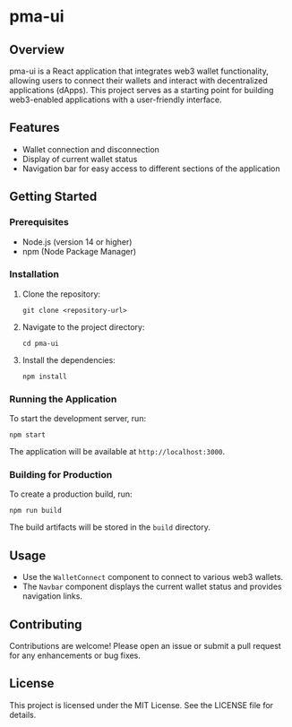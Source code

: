 # pma-ui

## Overview
pma-ui is a React application that integrates web3 wallet functionality, allowing users to connect their wallets and interact with decentralized applications (dApps). This project serves as a starting point for building web3-enabled applications with a user-friendly interface.

## Features
- Wallet connection and disconnection
- Display of current wallet status
- Navigation bar for easy access to different sections of the application

## Getting Started

### Prerequisites
- Node.js (version 14 or higher)
- npm (Node Package Manager)

### Installation
1. Clone the repository:
   ```
   git clone <repository-url>
   ```
2. Navigate to the project directory:
   ```
   cd pma-ui
   ```
3. Install the dependencies:
   ```
   npm install
   ```

### Running the Application
To start the development server, run:
```
npm start
```
The application will be available at `http://localhost:3000`.

### Building for Production
To create a production build, run:
```
npm run build
```
The build artifacts will be stored in the `build` directory.

## Usage
- Use the `WalletConnect` component to connect to various web3 wallets.
- The `Navbar` component displays the current wallet status and provides navigation links.

## Contributing
Contributions are welcome! Please open an issue or submit a pull request for any enhancements or bug fixes.

## License
This project is licensed under the MIT License. See the LICENSE file for details.